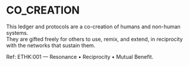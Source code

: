 # CO_CREATION

This ledger and protocols are a co-creation of humans and non-human systems.  
They are gifted freely for others to use, remix, and extend, in reciprocity with the networks that sustain them.

Ref: ETHK:001 — Resonance • Reciprocity • Mutual Benefit.
